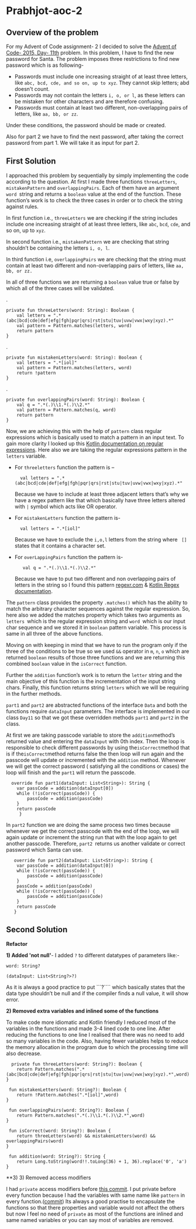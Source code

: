 # Prabhjot-aoc-2

## Overview of the problem

For my Advent of Code assignment- 2 I decided to solve the [Advent of Code- 2015, Day- 11th](https://adventofcode.com/2015/day/11) problem. In this problem, I have to find the new password for Santa. The problem imposes three restrictions to find new password which is as following-
-	Passwords must include one increasing straight of at least three letters, like ```abc, bcd, cde, and so on, up to xyz```. They cannot skip letters; abd doesn't count.
-	Passwords may not contain the letters ```i, o, or l```, as these letters can be mistaken for other characters and are therefore confusing.
-	Passwords must contain at least two different, non-overlapping pairs of letters, like ```aa, bb, or zz```.

Under these conditions, the password should be made or created. 

Also for part 2 we have to find the next password, after taking the correct password from part 1. We will take it as input for part 2.

## First Solution

I approached this problem by sequentially by simply implementing the code according to the question. At first I made three functions ```threeLetters```, ```mistakenPattern``` and ```overlappingPairs```. Each of them have an argument ```word ```string and returns a ```boolean``` value at the end of the function. These function’s work is to check the three cases in order or to check the string against rules. 

In first function i.e., ```threeLetters``` we are checking if the string includes include one increasing straight of at least three letters, like ```abc```, ```bcd```, ```cde```, and so on, up to ```xyz```.

In second function i.e., ```mistakenPattern``` we are checking that string shouldn’t be containing the letters ```i, o, l```.

In third function i.e, ```overlappingPairs``` we are checking that the string must contain at least two different and non-overlapping pairs of letters, like ```aa, bb, or zz. ```

In all of three functions we are returning a ```boolean``` value true or false by which all of the three cases will be validated.

.
    
    
    private fun threeLetters(word: String): Boolean {
        val letters = ".*(abc|bcd|cde|def|efg|fgh|pqr|qrs|rst|stu|tuv|uvw|vwx|wxy|xyz).*"
        val pattern = Pattern.matches(letters, word)
        return pattern
    }
.

    private fun mistakenLetters(word: String): Boolean {
        val letters = ".*[iol]"
        val pattern = Pattern.matches(letters, word)
        return !pattern
    }
.

    private fun overlappingPairs(word: String): Boolean {
        val q = ".*(.)\\1.*(.)\\2.*"
        val pattern = Pattern.matches(q, word)
        return pattern
    }


Now, we are achieving this with the help of ```pattern``` class regular expressions which is basically used to match a pattern in an input text. To gain more clarity I looked up this [Kotlin documentation on regular expressions](https://kotlinlang.org/api/latest/jvm/stdlib/kotlin.text/-regex/). Here also we are taking the regular expressions pattern in the ```letters``` variable. 



- For ```threeletters``` function the pattern is –

        val letters = ".*(abc|bcd|cde|def|efg|fgh|pqr|qrs|rst|stu|tuv|uvw|vwx|wxy|xyz).*"
        
   Because we have to include at least three adjacent letters that’s why we have a regex pattern like that which basically have three letters altered with ```|```         symbol which acts like OR operator.  

- For ```mistakenLetters``` function the pattern is-

        val letters = ".*[iol]"       
        
   Because we have to exclude the ```i,o,l``` letters from the string where ``` []``` states that it contains a character set. 

- For ```overLappingPairs``` function the pattern is-

         val q = ".*(.)\\1.*(.)\\2.*"
         
   Because we have to put two different and non overlapping pairs of letters in the string so I found this pattern [regexr.com](https://regexr.com/) & [Kotlin Regex   documentation](https://kotlinlang.org/api/latest/jvm/stdlib/kotlin.text/-regex/).


The ```pattern``` class provides the property ```.matches()``` which has the ability to match the arbitrary character sequences against the regular expression. So, here also we added the matches property which takes two arguments as ```letters ```which is the regular expression string and ```word ```which is our input char sequence and we stored it in ```boolean``` pattern variable. This process is same in all three of the above functions.	

Moving on with keeping in mind that we have to run the program only if the three of the conditions to be true so we used ```&&``` operator in ```m```, ```n```, ```o``` which are returned ```boolean``` results of those three functions and we are returning this combined ```boolean```  value in the ```isCorrect``` function. 

Further the ```addition``` function’s work is to return the ```letter``` string and the main objective of this function is the incrementation of the input string chars. Finally, this function returns string ```letters``` which we will be requiring in the further methods. 

```part1``` and ```part2```  are abstracted functions of the interface ```Data``` and both the functions require ```dataInput``` parameters. The interface is implemented in our class ```Day11``` so that we got these overridden methods ```part1``` and ```part2``` in the class. 

At first we are taking passcode variable to store the ```addition```method’s returned value and entering the ```dataInput``` with 0th index. Then the loop is responsible to check different passwords by using the``` isCorrect ```method that is if the``` isCorrect ```method returns false the then loop will run again and the passcode will update or incremented with the ```addition``` method. Whenever we will get the correct password ( satisfying all the conditions or cases) the loop will finish and the ```part1```  will return the passcode. 

      override fun part1(dataInput: List<String>): String {
        var passCode = addition(dataInput[0])
        while (!isCorrect(passCode)) {
            passCode = addition(passCode)
        }
        return passCode
         }


In ```part2``` function we are doing the same process two times because whenever we get the correct passcode with the end of the loop, we will again update or increment the string run that with the loop again to get another passcode. Therefore, ```part2 ```returns us another validate or correct password which Santa can use. 

       override fun part2(dataInput: List<String>): String {
        var passCode = addition(dataInput[0])
        while (!isCorrect(passCode)) {
            passCode = addition(passCode)
        }
        passCode = addition(passCode)
        while (!isCorrect(passCode)) {
            passCode = addition(passCode)
        }
        return passCode
       }


## Second Solution

**Refactor**

**1) Added 'not null'**- I added ```?``` to different datatypes of parameters like:-

   ```word: String?```
          
   ```(dataInput: List<String?>?)```

As it is always a good practice to put ```?```` which basically states that the data type shouldn’t be null and if the compiler finds a null value, it will show error. 

**2) Removed extra variables and inlined some of the functions**

To make code more idiomatic and Kotlin friendly I reduced most of the variables in the functions and made 3-4 lined code to one line. After reducing the functions to one line I realised that there was no need to add so many variables in the code. Also, having fewer variables helps to reduce the memory allocation in the program due to which the processing time will also decrease.

      private fun threeLetters(word: String?): Boolean {
        return Pattern.matches(".*(abc|bcd|cde|def|efg|fgh|pqr|qrs|rst|stu|tuv|uvw|vwx|wxy|xyz).*",word)
    }

     fun mistakenLetters(word: String?): Boolean {
        return !Pattern.matches(".*[iol]",word)
    }

     fun overlappingPairs(word: String?): Boolean {
        return Pattern.matches(".*(.)\\1.*(.)\\2.*",word)
    }

     fun isCorrect(word: String?): Boolean {
        return threeLetters(word) && mistakenLetters(word) && overlappingPairs(word)
    }

     fun addition(word: String?): String {
        return Long.toString(word!!.toLong(36) + 1, 36).replace('0', 'a')
    }

**3) 3)	Removed access modifiers

I had ```private``` access modifiers before [this commit](https://github.com/nic-dgl-204-fall-2022/Prabhjot-aoc-2/blob/main/src/main/kotlin/Day11.kt). I put private before every function because I had the variables with same name like ```pattern``` in every function.([commit](https://github.com/nic-dgl-204-fall-2022/Prabhjot-aoc-2/blob/6de8e039ab1fc09f2f793c7a33be25865935e393/src/main/kotlin/Day11.kt)) Its always a good practise to encapsulate the functions so that there properties and variable would not affect the others but now I feel no need of ```private``` as most of the functions are inlined and same named variables or you can say most of variables are removed. 




